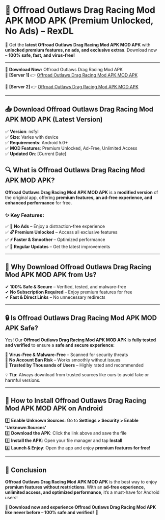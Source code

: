 # 🚀 Offroad Outlaws Drag Racing Mod APK MOD APK (Premium Unlocked, No Ads) – RexDL 

🎯 Get the **latest Offroad Outlaws Drag Racing Mod APK MOD APK** with **unlocked premium features, no ads, and exclusive extras**. Download now – **100% safe, fast, and virus-free!**  

---

🔽 **Download Now:** Offroad Outlaws Drag Racing Mod APK  
🔹 **[Server 1]** 👉 [Offroad Outlaws Drag Racing Mod APK MOD APK](https://apkcomod.com?title=Offroad_Outlaws_Drag_Racing_Mod_APK)  

🔹 **[Server 2]** 👉 [Offroad Outlaws Drag Racing Mod APK MOD APK](https://apkcomod.com?title=Offroad_Outlaws_Drag_Racing_Mod_APK)  

---
## 📥 Download Offroad Outlaws Drag Racing Mod APK MOD APK (Latest Version)  

✅ **Version**: nsfyl  
✅ **Size**: Varies with device  
✅ **Requirements**: Android 5.0+  
✅ **MOD Features**: Premium Unlocked, Ad-Free, Unlimited Access  
✅ **Updated On**: [Current Date]  

## 🔍 What is Offroad Outlaws Drag Racing Mod APK MOD APK?  

**Offroad Outlaws Drag Racing Mod APK MOD APK** is a **modified version** of the original app, offering **premium features, an ad-free experience, and enhanced performance** for free.  

### ✨ Key Features:  

✅ **🚫 No Ads** – Enjoy a distraction-free experience  
✅ **🔓 Premium Unlocked** – Access all exclusive features  
✅ **⚡ Faster & Smoother** – Optimized performance  
✅ **🔄 Regular Updates** – Get the latest improvements  

---

## 🌟 Why Download Offroad Outlaws Drag Racing Mod APK MOD APK from Us?  

✔ **100% Safe & Secure** – Verified, tested, and malware-free  
✔ **No Subscription Required** – Enjoy premium features for free  
✔ **Fast & Direct Links** – No unnecessary redirects  

---

## 🔒 Is Offroad Outlaws Drag Racing Mod APK MOD APK Safe?  

Yes! Our **Offroad Outlaws Drag Racing Mod APK MOD APK** is **fully tested and verified** to ensure a **safe and secure experience**:  

🔹 **Virus-Free & Malware-Free** – Scanned for security threats  
🔹 **No Account Ban Risk** – Works smoothly without issues  
🔹 **Trusted by Thousands of Users** – Highly rated and recommended  

💡 **Tip:** Always download from trusted sources like ours to avoid fake or harmful versions.  

---

## 📲 How to Install Offroad Outlaws Drag Racing Mod APK MOD APK on Android  

1️⃣ **Enable Unknown Sources**: Go to **Settings > Security > Enable 'Unknown Sources'**  
2️⃣ **Download the APK**: Click the link above and save the file  
3️⃣ **Install the APK**: Open your file manager and tap **Install**  
4️⃣ **Launch & Enjoy**: Open the app and enjoy **premium features for free!**  

---

## 🚀 Conclusion  

**Offroad Outlaws Drag Racing Mod APK MOD APK** is the best way to enjoy **premium features without restrictions**. With an **ad-free experience, unlimited access, and optimized performance**, it’s a must-have for Android users!  

🔻 **Download now and experience Offroad Outlaws Drag Racing Mod APK like never before – 100% safe and verified!** 🔻  
